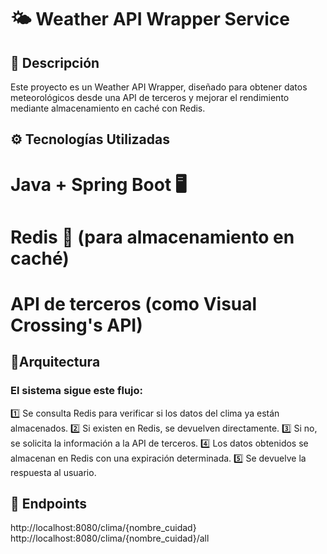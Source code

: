 # 🌤 Weather API Wrapper Service
## 📌 Descripción
Este proyecto es un Weather API Wrapper, diseñado para obtener datos meteorológicos desde una API de terceros y mejorar el rendimiento mediante almacenamiento en caché con Redis.

## ⚙️ Tecnologías Utilizadas
# Java + Spring Boot 🖥️
# Redis 🏪 (para almacenamiento en caché)
# API de terceros (como Visual Crossing's API)

## 📌Arquitectura
### El sistema sigue este flujo:
1️⃣ Se consulta Redis para verificar si los datos del clima ya están almacenados.
2️⃣ Si existen en Redis, se devuelven directamente.
3️⃣ Si no, se solicita la información a la API de terceros.
4️⃣ Los datos obtenidos se almacenan en Redis con una expiración determinada.
5️⃣ Se devuelve la respuesta al usuario.


## 📡 Endpoints
http://localhost:8080/clima/{nombre_cuidad}
http://localhost:8080/clima/{nombre_cuidad}/all
